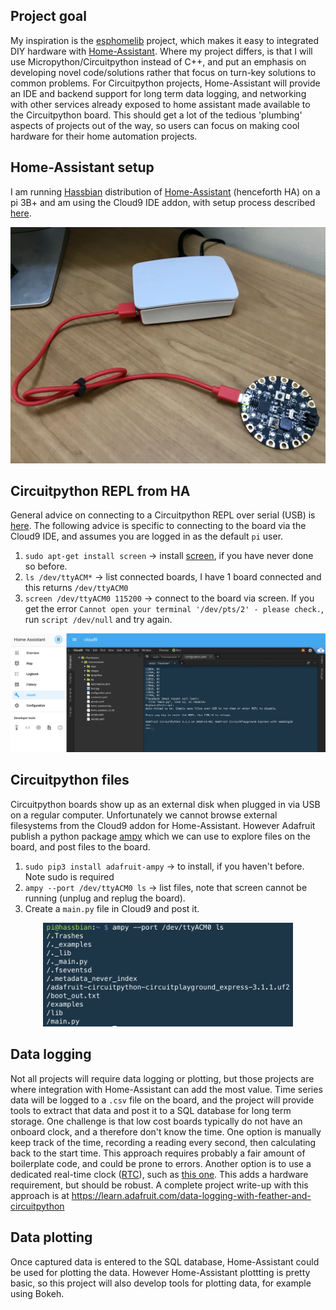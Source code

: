 ## Project goal
My inspiration is the [esphomelib](https://esphomelib.com/) project, which makes it easy to integrated DIY hardware with [Home-Assistant](https://www.home-assistant.io/). Where my project differs, is that I will use Micropython/Circuitpython instead of C++, and put an emphasis on developing novel code/solutions rather that focus on turn-key solutions to common problems. For Circuitpython projects, Home-Assistant will provide an IDE and backend support for long term data logging, and networking with other services already exposed to home assistant made available to the Circuitpython board. This should get a lot of the tedious 'plumbing' aspects of projects out of the way, so users can focus on making cool hardware for their home automation projects.

## Home-Assistant setup
I am running [Hassbian](https://www.home-assistant.io/docs/installation/hassbian/) distribution of [Home-Assistant](https://www.home-assistant.io/) (henceforth HA) on a pi 3B+ and am using the Cloud9 IDE addon, with setup process described [here](https://www.hackster.io/robin-cole/tensorflow-object-detection-with-home-assistant-7cc04b).

<p align="center">
<img src="https://github.com/robmarkcole/circuitpython-on-home-assistant/blob/master/images/setup.jpg" width="700">
</p>

## Circuitpython REPL from HA
General advice on connecting to a Circuitpython REPL over serial (USB) is [here](https://learn.adafruit.com/welcome-to-circuitpython/advanced-serial-console-on-mac-and-linux). The following advice is specific to connecting to the board via the Cloud9 IDE, and assumes you are logged in as the default `pi` user.

1. `sudo apt-get install screen` -> install [screen](https://www.gnu.org/software/screen/), if you have never done so before.
2. `ls /dev/ttyACM*` -> list connected boards, I have 1 board connected and this returns `/dev/ttyACM0`
3. `screen /dev/ttyACM0 115200` -> connect to the board via screen. If you get the error `Cannot open your terminal '/dev/pts/2' - please check.`, run `script /dev/null` and try again.

<p align="center">
<img src="https://github.com/robmarkcole/circuitpython-on-home-assistant/blob/master/images/circuitpython_ha.png" width="1000">
</p>

## Circuitpython files
Circuitpython boards show up as an external disk when plugged in via USB on a regular computer. Unfortunately we cannot browse external filesystems from the Cloud9 addon for Home-Assistant. However Adafruit publish a python package [ampy](https://github.com/adafruit/ampy) which we can use to explore files on the board, and post files to the board.

1. `sudo pip3 install adafruit-ampy` -> to install, if you haven't before. Note sudo is required
2. `ampy --port /dev/ttyACM0 ls` -> list files, note that screen cannot be running (unplug and replug the board).
3. Create a `main.py` file in Cloud9 and post it.

<p align="center">
<img src="https://github.com/robmarkcole/circuitpython-on-home-assistant/blob/master/images/ampy.png" width="400">
</p>

## Data logging
Not all projects will require data logging or plotting, but those projects are where integration with Home-Assistant can add the most value. Time series data will be logged to a `.csv` file on the board, and the project will provide tools to extract that data and post it to a SQL database for long term storage. One challenge is that low cost boards typically do not have an onboard clock, and a therefore don't know the time. One option is manually keep track of the time, recording a reading every second, then calculating back to the start time. This approach requires probably a fair amount of boilerplate code, and could be prone to errors. Another option is to use a dedicated real-time clock ([RTC](https://en.wikipedia.org/wiki/Real-time_clock)), such as [this one](https://learn.adafruit.com/adafruit-pcf8523-real-time-clock/rtc-with-circuitpython). This adds a hardware requirement, but should be robust. A complete project write-up with this approach is at https://learn.adafruit.com/data-logging-with-feather-and-circuitpython

## Data plotting
Once captured data is entered to the SQL database, Home-Assistant could be used for plotting the data. However Home-Assistant plottting is pretty basic, so this project will also develop tools for plotting data, for example using Bokeh.  
